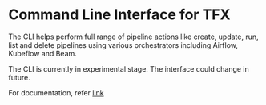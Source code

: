 # Command Line Interface for TFX

The CLI helps perform full range of pipeline actions like create, update, run, list and delete pipelines using various orchestrators including Airflow, Kubeflow and Beam.

The CLI is currently in experimental stage. The interface could change in future.

For documentation, refer [link](https://github.com/tensorflow/tfx/tree/master/docs/guide/cli.md)
